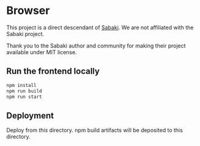 # Browser

This project is a direct descendant of [Sabaki](https://github.com/SabakiHQ/Sabaki).  We are not affiliated with the Sabaki project.

Thank you to the Sabaki author and community for making their project available under MIT license.

## Run the frontend locally

```sh
npm install 
npm run build
npm run start
```

## Deployment

Deploy from _this_ directory. npm build artifacts will be deposited to this directory.
